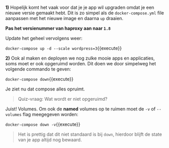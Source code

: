 **1)** Hopelijk komt het vaak voor dat je je app wil upgraden omdat je een nieuwe versie gemaakt hebt. Dit is zo simpel als de `docker-compose.yml` file aanpassen met het nieuwe image en daarna `up` draaien. 

**Pas het versienummer van haproxy aan naar `1.8`**

Update het geheel vervolgens weer:

```docker-compose up -d --scale wordpress=3```{{execute}}

**2)** Ook al maken en deployen we nog zulke mooie apps en applicaties, soms moet er ook opgeruimd worden. Dit doen we door simpelweg het volgende commando te geven:

```docker-compose down```{{execute}}

Je ziet nu dat compose alles opruimt. 

> Quiz-vraag: Wat wordt er niet opgeruimd?

Juist! Volumes. Om ook de **named** volumes op te ruimen moet de `-v` of `--volumes` flag meegegeven worden:

```docker-compose down -v```{{execute}}

> Het is prettig dat dit niet standaard is bij `down`, hierdoor blijft de state van je app altijd nog bewaard.